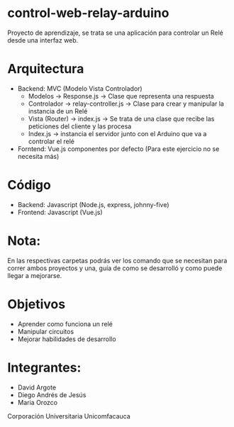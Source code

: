 # control-web-relay-arduino
Proyecto de aprendizaje, se trata se una aplicación para controlar un Relé desde una interfaz web.

# Arquitectura
- Backend: MVC (Modelo Vista Controlador)
    * Modelos -> Response.js -> Clase que representa una respuesta
    * Controlador -> relay-controller.js -> Clase para crear y manipular la instancia de un Relé
    * Vista (Router) -> index.js -> Se trata de una clase que recibe las peticiones del cliente y las procesa
    * Index.js -> instancia el servidor junto con el Arduino que va a controlar el relé
- Forntend: Vue.js componentes por defecto (Para este ejercicio no se necesita más)

# Código
- Backend: Javascript (Node.js, express, johnny-five)
- Frontend: Javascript (Vue.js)

# Nota:
En las respectivas carpetas podrás ver los comando que se necesitan para correr ambos proyectos y una, guía de como se desarrolló y como puede llegar a mejorarse.

# Objetivos
- Aprender como funciona un relé
- Manipular circuitos
- Mejorar habilidades de desarrollo

# Integrantes: 
- David Argote
- Diego Andrés de Jesús
- Maria Orozco

Corporación Universitaria Unicomfacauca
